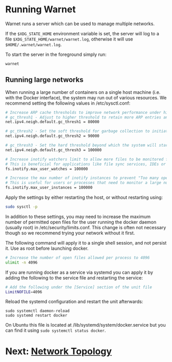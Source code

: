 # Running Warnet

Warnet runs a server which can be used to manage multiple networks.

If the `$XDG_STATE_HOME` environment variable is set, the server will log to
a file `$XDG_STATE_HOME/warnet/warnet.log`, otherwise it will use `$HOME/.warnet/warnet.log`.


To start the server in the foreground simply run:

```bash
warnet
```

## Running large networks

When running a large number of containers on a single host machine (i.e. with the Docker interface), the system may run out of various resources.
We recommend setting the following values in /etc/sysctl.conf:

```sh
# Increase ARP cache thresholds to improve network performance under high load
# gc_thresh1 - Adjust to higher threshold to retain more ARP entries and avoid cache overflow
net.ipv4.neigh.default.gc_thresh1 = 80000

# gc_thresh2 - Set the soft threshold for garbage collection to initiate ARP entry clean up
net.ipv4.neigh.default.gc_thresh2 = 90000

# gc_thresh3 - Set the hard threshold beyond which the system will start to drop ARP entries
net.ipv4.neigh.default.gc_thresh3 = 100000

# Increase inotify watchers limit to allow more files to be monitored for changes
# This is beneficial for applications like file sync services, IDEs or web development servers
fs.inotify.max_user_watches = 100000

# Increase the max number of inotify instances to prevent "Too many open files" error
# This is useful for users or processes that need to monitor a large number of file systems or directories simultaneously.
fs.inotify.max_user_instances = 100000

```

Apply the settings by either restarting the host, or without restarting using:

```sh
sudo sysctl -p
```

In addition to these settings, you may need to increase the maximum number of permitted open files for the user running the docker daemon (usually root) in /etc/security/limits.conf.
This change is often not necessary though so we recommend trying your network without it first.

The following command will apply it to a single shell session, and not persist it.
Use as root before launching docker.

```sh
# Increase the number of open files allowed per process to 4096
ulimit -n 4096
```

If you are running docker as a service via systemd you can apply it by adding the following to the service file and restarting the service:

```sh
# Add the following under the [Service] section of the unit file
LimitNOFILE=4096
```

Reload the systemd configuration and restart the unit afterwards:

```
sudo systemctl daemon-reload
sudo systemd restart docker
```

On Ubuntu this file is located at /lib/systemd/system/docker.service but you can find it using `sudo systemctl status docker`.

# Next: [Network Topology](graph.md)
